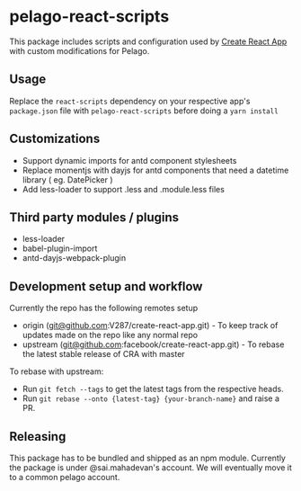 # pelago-react-scripts

This package includes scripts and configuration used by [Create React App](https://github.com/facebook/create-react-app) with custom modifications for Pelago.<br>

## Usage

Replace the `react-scripts` dependency on your respective app's `package.json` file with `pelago-react-scripts` before doing a `yarn install`

## Customizations

- Support dynamic imports for antd component stylesheets
- Replace momentjs with dayjs for antd components that need a datetime library ( eg. DatePicker )
- Add less-loader to support .less and .module.less files

## Third party modules / plugins

- less-loader
- babel-plugin-import
- antd-dayjs-webpack-plugin

## Development setup and workflow

Currently the repo has the following remotes setup

- origin (git@github.com:V287/create-react-app.git) - To keep track of updates made on the repo like any normal repo
- upstream (git@github.com:facebook/create-react-app.git) - To rebase the latest stable release of CRA with master

To rebase with upstream:

- Run `git fetch --tags` to get the latest tags from the respective heads.
- Run `git rebase --onto {latest-tag} {your-branch-name}` and raise a PR.

## Releasing

This package has to be bundled and shipped as an npm module. Currently the package is under @sai.mahadevan's account. We will eventually move it to a common pelago account.
